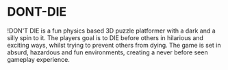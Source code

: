 # DONT-DIE
!DON'T DIE is a fun physics based 3D puzzle platformer with a dark and a silly spin to it. The players goal is to DIE before others in hilarious and exciting ways, whilst trying to prevent others from dying. The game is set in absurd, hazardous and fun environments, creating a never before seen gameplay experience.
